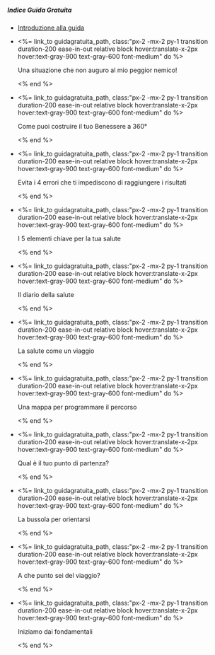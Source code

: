 <h5  class="mb-3 lg:mb-2 uppercase tracking-wide font-bold text-sm lg:text-xs text-gray-500">Indice Guida Gratuita</h5>
<ul>

<li  class="mb-3 lg:mb-1">
<a href="https://guidagratuita" class="px-2 -mx-2 py-1 transition duration-200 ease-in-out relative block hover:translate-x-2px hover:text-gray-900 text-gray-600 font-medium>Introduzione  alla guida

<span  class="rounded absolute inset-0 bg-teal-200 opacity-25"></span>

<span  class="relative">Introduzione alla guida</span>
</a>
</li>

  

<li  class="mb-3 lg:mb-1">

<%=  link_to  guidagratuita_path, class:"px-2 -mx-2 py-1 transition duration-200 ease-in-out relative block hover:translate-x-2px hover:text-gray-900 text-gray-600 font-medium"  do  %>

<span  class="rounded absolute inset-0 bg-teal-200 opacity-0"></span>

<span  class="relative">Una situazione che non auguro al mio peggior nemico!</span>

<%  end  %>

</li>

<li  class="mb-3 lg:mb-1">

<%=  link_to  guidagratuita_path, class:"px-2 -mx-2 py-1 transition duration-200 ease-in-out relative block hover:translate-x-2px hover:text-gray-900 text-gray-600 font-medium"  do  %>

<span  class="rounded absolute inset-0 bg-teal-200 opacity-0"></span>

<span  class="relative">Come puoi costruire il tuo Benessere a 360°</span>

<%  end  %>

</li>

  
  

<li  class="mb-3 lg:mb-1">

<%=  link_to  guidagratuita_path, class:"px-2 -mx-2 py-1 transition duration-200 ease-in-out relative block hover:translate-x-2px hover:text-gray-900 text-gray-600 font-medium"  do  %>

<span  class="rounded absolute inset-0 bg-teal-200 opacity-0"></span>

<span  class="relative">Evita i 4 errori che ti impediscono di raggiungere i risultati</span>

<%  end  %>

</li>

<li  class="mb-3 lg:mb-1">

<%=  link_to  guidagratuita_path, class:"px-2 -mx-2 py-1 transition duration-200 ease-in-out relative block hover:translate-x-2px hover:text-gray-900 text-gray-600 font-medium"  do  %>

<span  class="rounded absolute inset-0 bg-teal-200 opacity-0"></span>

<span  class="relative">I 5 elementi chiave per la tua salute</span>

<%  end  %>

</li>

<li  class="mb-3 lg:mb-1">

<%=  link_to  guidagratuita_path, class:"px-2 -mx-2 py-1 transition duration-200 ease-in-out relative block hover:translate-x-2px hover:text-gray-900 text-gray-600 font-medium"  do  %>

<span  class="rounded absolute inset-0 bg-teal-200 opacity-0"></span>

<span  class="relative">Il diario della salute</span>

<%  end  %>

</li>

  

<li  class="mb-3 lg:mb-1">

<%=  link_to  guidagratuita_path, class:"px-2 -mx-2 py-1 transition duration-200 ease-in-out relative block hover:translate-x-2px hover:text-gray-900 text-gray-600 font-medium"  do  %>

<span  class="rounded absolute inset-0 bg-teal-200 opacity-0"></span>

<span  class="relative">La salute come un viaggio</span>

<%  end  %>

</li>

  

<li  class="mb-3 lg:mb-1">

<%=  link_to  guidagratuita_path, class:"px-2 -mx-2 py-1 transition duration-200 ease-in-out relative block hover:translate-x-2px hover:text-gray-900 text-gray-600 font-medium"  do  %>

<span  class="rounded absolute inset-0 bg-teal-200 opacity-0"></span>

<span  class="relative">Una mappa per programmare il percorso</span>

<%  end  %>

</li>

  

<li  class="mb-3 lg:mb-1">

<%=  link_to  guidagratuita_path, class:"px-2 -mx-2 py-1 transition duration-200 ease-in-out relative block hover:translate-x-2px hover:text-gray-900 text-gray-600 font-medium"  do  %>

<span  class="rounded absolute inset-0 bg-teal-200 opacity-0"></span>

<span  class="relative">Qual è il tuo punto di partenza?</span>

<%  end  %>

</li>

<li  class="mb-3 lg:mb-1">

<%=  link_to  guidagratuita_path, class:"px-2 -mx-2 py-1 transition duration-200 ease-in-out relative block hover:translate-x-2px hover:text-gray-900 text-gray-600 font-medium"  do  %>

<span  class="rounded absolute inset-0 bg-teal-200 opacity-0"></span>

<span  class="relative">La bussola per orientarsi</span>

<%  end  %>

</li>

  

<li  class="mb-3 lg:mb-1">

<%=  link_to  guidagratuita_path, class:"px-2 -mx-2 py-1 transition duration-200 ease-in-out relative block hover:translate-x-2px hover:text-gray-900 text-gray-600 font-medium"  do  %>

<span  class="rounded absolute inset-0 bg-teal-200 opacity-0"></span>

<span  class="relative">A che punto sei del viaggio?</span>

<%  end  %>

</li>

  

<li  class="mb-3 lg:mb-1">

<%=  link_to  guidagratuita_path, class:"px-2 -mx-2 py-1 transition duration-200 ease-in-out relative block hover:translate-x-2px hover:text-gray-900 text-gray-600 font-medium"  do  %>

<span  class="rounded absolute inset-0 bg-teal-200 opacity-0"></span>

<span  class="relative">Iniziamo dai fondamentali</span>

<%  end  %>

</li>
<!--stackedit_data:
eyJoaXN0b3J5IjpbMTcyMjk5MTgzNCw1MzkxOTI3OThdfQ==
-->